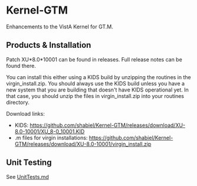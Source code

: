 Kernel-GTM
==========
Enhancements to the VistA Kernel for GT.M. 

Products & Installation
-----------------------
Patch XU\*8.0\*10001 can be found in releases. Full release notes can be found there.

You can install this either using a KIDS build by unzipping the routines in the virgin_install.zip. You should always use the KIDS build unless you have a new system that you are building that doesn't have KIDS operational yet. In that case, you should unzip the files in virgin_install.zip into your routines directory.

Download links:
 * KIDS: https://github.com/shabiel/Kernel-GTM/releases/download/XU-8.0-10001/XU_8-0_10001.KID
 * .m files for virgin installations: https://github.com/shabiel/Kernel-GTM/releases/download/XU-8.0-10001/virgin_install.zip

Unit Testing
------------
See [UnitTests.md](UnitTests.md)
